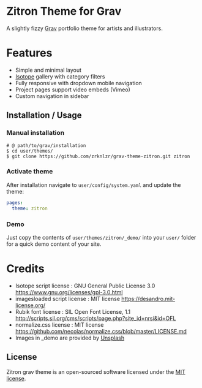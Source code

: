# Zitron Theme for Grav

A slightly fizzy [Grav](http://getgrav.org) portfolio theme for artists and illustrators.

# Features

* Simple and minimal layout
* [Isotope](https://github.com/metafizzy/isotope) gallery with category filters 
* Fully responsive with dropdown mobile navigation
* Project pages support video embeds (Vimeo)
* Custom navigation in sidebar

## Installation / Usage

### Manual installation

```shell
# @ path/to/grav/installation
$ cd user/themes/
$ git clone https://github.com/zrknlzr/grav-theme-zitron.git zitron
```

### Activate theme

After installation navigate to `user/config/system.yaml` and update the theme:
``` yaml
pages:
  theme: zitron
```

### Demo

Just copy the contents of `user/themes/zitron/_demo/` into your `user/` folder for a quick demo content of your site.

# Credits

* Isotope script license : GNU General Public License 3.0 https://www.gnu.org/licenses/gpl-3.0.html
* imagesloaded script license : MIT license https://desandro.mit-license.org/
* Rubik font license : SIL Open Font License, 1.1 http://scripts.sil.org/cms/scripts/page.php?site_id=nrsi&id=OFL
* normalize.css license : MIT license https://github.com/necolas/normalize.css/blob/master/LICENSE.md
* Images in _demo are provided by [Unsplash](https://unsplash.com/license)

## License

Zitron grav theme is an open-sourced software licensed under the [MIT license](http://opensource.org/licenses/MIT).